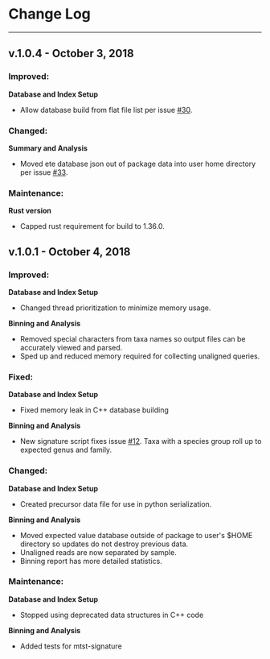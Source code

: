 # Change Log

---
## v.1.0.4 - October 3, 2018
### Improved:
**Database and Index Setup**
- Allow database build from flat file list per issue [#30](https://github.com/FofanovLab/MTSv/issues/33).

### Changed:
**Summary and Analysis**
- Moved ete database json out of package data into user home directory per issue [#33](https://github.com/FofanovLab/MTSv/issues/33). 
### Maintenance:
**Rust version**
- Capped rust requirement for build to 1.36.0.


## v.1.0.1 - October 4, 2018
### Improved:
**Database and Index Setup**  
- Changed thread prioritization to minimize memory usage.

**Binning and Analysis** 
- Removed special characters from taxa names so output files can be accurately viewed and parsed.
- Sped up and reduced memory required for collecting unaligned queries.

### Fixed:
**Database and Index Setup**
- Fixed memory leak in C++ database building

**Binning and Analysis**
- New signature script fixes issue [#12](https://github.com/FofanovLab/MTSv/issues/12). Taxa with a species group roll up to expected genus and family.

 
### Changed:
**Database and Index Setup**
- Created precursor data file for use in python serialization.

**Binning and Analysis**
- Moved expected value database outside of package to user's $HOME directory so updates do not destroy previous data.
- Unaligned reads are now separated by sample.
- Binning report has more detailed statistics.

### Maintenance:
**Database and Index Setup**
- Stopped using deprecated data structures in C++ code

**Binning and Analysis**
- Added tests for mtst-signature
